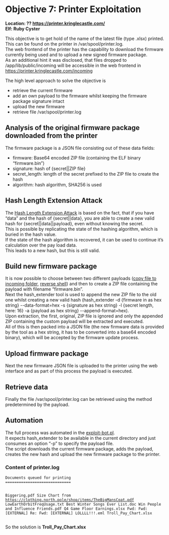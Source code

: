 <h1 id="objective-7-printer-exploitation">Objective 7: Printer Exploitation</h1>
<p><strong>Location: ?? <a href="https://printer.kringlecastle.com/">https://printer.kringlecastle.com/</a></strong><br>
<strong>Elf: Ruby Cyster</strong></p>
<p>This objective is to get hold of the name of the latest file (type .xlsx) printed. This can be found on the printer in /var/spool/printer.log.<br>
The web frontend of the printer has the capability to download the firmware currently being used and to upload a new signed firmware package.<br>
As an additional hint it was disclosed, that files dropped to /app/lib/public/incoming will be accessible in the web frontend in <a href="https://printer.kringlecastle.com/incoming">https://printer.kringlecastle.com/incoming</a></p>
<p>The high level approach to solve the objective is</p>
<ul>
<li>retrieve the current firmware</li>
<li>add an own payload to the firmware whilst keeping the firmware package signature intact</li>
<li>upload the new firmware</li>
<li>retrieve file /var/spool/printer.log</li>
</ul>
<h2 id="analysis-of-the-original-firmware-package-downloaded-from-the-printer">Analysis of the original firmware package downloaded from the printer</h2>
<p>The firmware package is a JSON file consisting out of these data fields:</p>
<ul>
<li>firmware: Base64 encoded ZIP file (containing the ELF binary “firmware.bin”)</li>
<li>signature: hash of {secret||ZIP file}</li>
<li>secret_length: length of the secret prefixed to the ZIP file to create the hash</li>
<li>algorithm: hash algorithm, SHA256 is used</li>
</ul>
<h2 id="hash-length-extension-attack">Hash Length Extension Attack</h2>
<p>The <a href="https://blog.skullsecurity.org/2012/everything-you-need-to-know-about-hash-length-extension-attacks">Hash Length Extension Attack</a> is based on the fact, that if you have “data” and the hash of {secret||data}, you are able to create a new valid hash for {secret||data||payload}, even without knowing the secret.<br>
This is possible by replicating the state of the hashing algorithm, which is buried in the hash value.<br>
If the state of the hash algorithm is recovered, it can be used to continue it’s calculation over the pay load data.<br>
This leads to a new hash, but this is still valid.</p>
<h2 id="build-new-firmware-package">Build new firmware package</h2>
<p>It is now possible to choose between two different payloads (<a href="https://github.com/joergschwarzwaelder/hhc2021/blob/master/Objective-7/payload-copy">copy file to incoming folder</a>, <a href="https://github.com/joergschwarzwaelder/hhc2021/blob/master/Objective-7/payload-reverse-shell">reverse shell</a>) and then to create a ZIP file containing the payload with filename “firmware.bin”.<br>
Next the hash_extender tool is used to append the new ZIP file to the old one whilst creating a new valid hash (hash_extender -d {firmware in as hex string} --data-format=hex -s {signature as hex string} -l {secret length, here: 16} -a {payload as hex string} --append-format=hex).<br>
Upon extraction, the first, original, ZIP file is ignored and only the appended ZIP containing the custom payload will be extracted and executed.<br>
All of this is then packed into a JSON file (the new firmware data is provided by the tool as a hex string, it has to be converted into a base64 encoded binary), which will be accepted by the firmware update process.</p>
<h2 id="upload-firmware-package">Upload firmware package</h2>
<p>Next the new firmware JSON file is uploaded to the printer using the web interface and as part of this process the payload is executed.</p>
<h2 id="retrieve-data">Retrieve data</h2>
<p>Finally the file /var/spool/printer.log can be retrieved using the method predetermined by the payload.</p>
<h2 id="automation">Automation</h2>
<p>The full process was automated in the <a href="https://github.com/joergschwarzwaelder/hhc2021/blob/master/Objective-7/exploit-bot.pl">exploit-bot.pl</a>.<br>
It expects hash_extender to be available in the current directory and just consumes an option “-p” to specify the payload file.<br>
The script downloads the current firmware package, adds the payload, creates the new hash and upload the new firmware package to the printer.</p>
<h3 id="content-of-printer.log">Content of printer.log</h3>
<pre><code>Documents queued for printing
=============================

Biggering.pdf
Size Chart from https://clothing.north.pole/shop/items/TheBigMansCoat.pdf
LowEarthOrbitFreqUsage.txt
Best Winter Songs Ever List.doc
Win People and Influence Friends.pdf
Q4 Game Floor Earnings.xlsx
Fwd: Fwd: [EXTERNAL] Re: Fwd: [EXTERNAL] LOLLLL!!!.eml
Troll_Pay_Chart.xlsx
</code></pre>
<p>So the solution is <strong>Troll_Pay_Chart.xlsx</strong></p>

